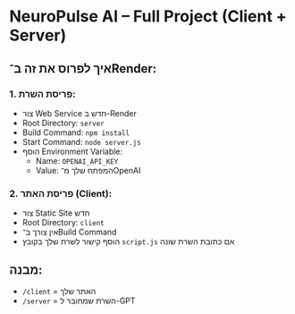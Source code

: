 
# NeuroPulse AI – Full Project (Client + Server)

## איך לפרוס את זה ב־Render:

### 1. פריסת השרת:
- צור Web Service חדש ב-Render
- Root Directory: `server`
- Build Command: `npm install`
- Start Command: `node server.js`
- הוסף Environment Variable:
  - Name: `OPENAI_API_KEY`
  - Value: המפתח שלך מ־OpenAI

### 2. פריסת האתר (Client):
- צור Static Site חדש
- Root Directory: `client`
- אין צורך ב־Build Command
- הוסף קישור לשרת שלך בקובץ `script.js` אם כתובת השרת שונה

## מבנה:
- `/client` = האתר שלך
- `/server` = השרת שמחובר ל-GPT

